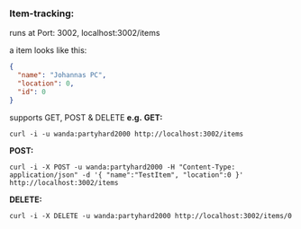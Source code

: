 ### Item-tracking:
runs at Port: 3002, localhost:3002/items

a item looks like this:

```json
{
  "name": "Johannas PC",
  "location": 0,
  "id": 0
}
```

supports GET, POST & DELETE **e.g.**
**GET:**
```
curl -i -u wanda:partyhard2000 http://localhost:3002/items
```
**POST:**
```
curl -i -X POST -u wanda:partyhard2000 -H "Content-Type: application/json" -d '{ "name":"TestItem", "location":0 }' http://localhost:3002/items
```
**DELETE:**
```
curl -i -X DELETE -u wanda:partyhard2000 http://localhost:3002/items/0
```
